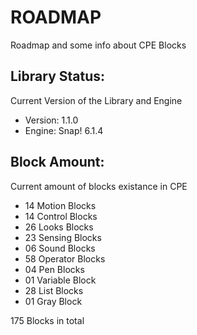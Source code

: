 # ROADMAP

Roadmap and some info about CPE Blocks

## Library Status:
Current Version of the Library and Engine
- Version: 1.1.0
- Engine: Snap! 6.1.4

## Block Amount:
Current amount of blocks existance in CPE
- 14 Motion Blocks
- 14 Control Blocks
- 26 Looks Blocks
- 23 Sensing Blocks
- 06 Sound Blocks
- 58 Operator Blocks
- 04 Pen Blocks
- 01 Variable Block
- 28 List Blocks
- 01 Gray Block

175 Blocks in total
